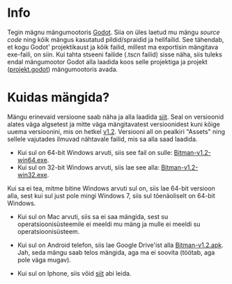 # Info
Tegin mägnu mängumootoris [Godot](https://godotengine.org/). Siia on üles laetud mu mängu _source code_ ning kõik mängus kasutatud pildid/spraidid ja helifailid. See tähendab, et kogu Godot' projektikaust ja kõik failid, millest ma exportisin mängitava exe-faili, on siin. Kui tahta stseeni failide (.tscn failid) sisse näha, siis tuleks endal mängumootor Godot alla laadida koos selle projektiga ja projekt ([projekt.godot](https://github.com/GreenWiener/Bitman/blob/main/project.godot)) mängumootoris avada.

# Kuidas mängida?
Mängu erinevaid versioone saab näha ja alla laadida [siit](https://github.com/GreenWiener/Bitman/releases). Seal on versioonid alates väga algsetest ja mitte väga mängitavatest versioonidest kuni kõige uuema versioonini, mis on hetkel [v1.2](https://github.com/GreenWiener/Bitman/releases/tag/v1.2). Versiooni all on pealkiri "Assets" ning sellele vajutades ilmuvad nähtavale failid, mis sa alla saad laadida.

- Kui sul on 64-bit Windows arvuti, siis see fail on sulle: [Bitman-v1.2-win64.exe](https://github.com/GreenWiener/Bitman/releases/download/v1.2/Bitman-v1.2-win64.exe).
- Kui sul on 32-bit Windows arvuti, siis lae see alla: [Bitman-v1.2-win32.exe](https://github.com/GreenWiener/Bitman/releases/download/v1.2/Bitman-v1.2-win32.exe).

Kui sa ei tea, mitme bitine Windows arvuti sul on, siis lae 64-bit versioon alla, sest kui sul just pole mingi Windows 7, siis sul tõenäoliselt on 64-bit Windows.

- Kui sul on Mac arvuti, siis sa ei saa mängida, sest su operatsioonisüsteemile ei meeldi mu mäng ja mulle ei meeldi su operatsioonisüsteem.

- Kui sul on Android telefon, siis lae Google Drive'ist alla [Bitman-v1.2.apk](https://drive.google.com/drive/folders/1t6ta5NBBJWgHNtkOndcmXxm8l6mtlRAv?usp=sharing). Jah, seda mängu saab telos mängida, aga ma ei soovita (töötab, aga pole väga mugav).
- Kui sul on Iphone, siis võid [siit](https://www.samsung.com/ee/mobile/) abi leida.
